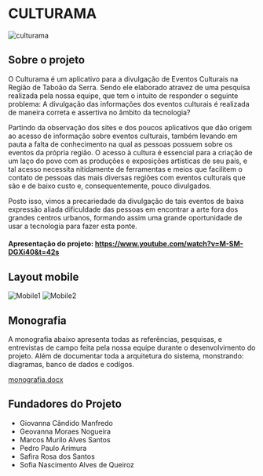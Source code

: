 #  CULTURAMA 
![culturama](https://user-images.githubusercontent.com/77205472/104108850-01507c00-52a7-11eb-9aea-0ee3a19dc0a5.jpg)

## Sobre o projeto

  O Culturama é um aplicativo para a divulgação de Eventos Culturais na Região de Taboão da Serra. Sendo ele elaborado atravez de uma pesquisa realizada pela nossa equipe, que tem  o intuito de responder o seguinte problema: A divulgação das informações dos eventos culturais é realizada de maneira correta e assertiva no âmbito da tecnologia?
  
  Partindo da observação dos sites e dos poucos aplicativos que dão origem ao acesso de informação sobre eventos culturais, também levando em pauta a falta de conhecimento na qual as pessoas possuem sobre os eventos da própria região.
  O acesso à cultura é essencial para a criação de um laço do povo com as produções e exposições artísticas de seu país, e tal acesso necessita nitidamente de ferramentas e meios que facilitem o contato de pessoas das mais diversas regiões com eventos culturais que são e de baixo custo e, consequentemente, pouco divulgados.

Posto isso, vimos a precariedade da divulgação de tais eventos de baixa expressão aliada dificuldade das pessoas em encontrar a arte fora dos grandes centros urbanos, formando assim uma grande oportunidade de usar a tecnologia para fazer esta ponte.


#### Apresentação do projeto: https://www.youtube.com/watch?v=M-SM-DGXi40&t=42s

## Layout mobile
![Mobile1](https://user-images.githubusercontent.com/77205472/104108760-09f48280-52a6-11eb-8383-b10cbfe2aa21.jpg)    ![Mobile2](https://user-images.githubusercontent.com/77205472/104109353-c1d85e80-52ab-11eb-94db-7049aa1d4acf.jpg)



## Monografia
  A monografia abaixo apresenta todas as referências, pesquisas, e entrevistas de campo feita pela nossa equipe durante o desenvolvimento do projeto. Além de documentar toda a arquitetura do sistema, monstrando: diagramas, banco de dados e codígos.
  
  [monografia.docx](https://github.com/Giovanna-Manfredo/aplicativo-de-eventos-culturama/files/5791849/monografia.final.docx)


## Fundadores do Projeto

- Giovanna Cândido Manfredo
- Geovanna Moraes Nogueira
- Marcos Murilo Alves Santos
- Pedro Paulo Arimura
- Safira Rosa dos Santos
- Sofia Nascimento Alves de Queiroz


 
